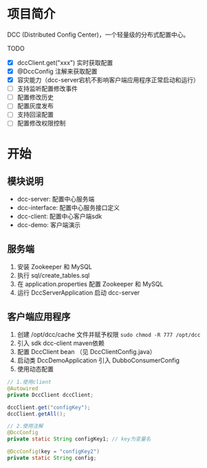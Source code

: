 # 项目简介
DCC (Distributed Config Center)，一个轻量级的分布式配置中心。

TODO
- [x] dccClient.get("xxx") 实时获取配置
- [x] @DccConfig 注解来获取配置
- [x] 容灾能力（dcc-server宕机不影响客户端应用程序正常启动和运行）
- [ ] 支持监听配置修改事件
- [ ] 配置修改历史 
- [ ] 配置灰度发布
- [ ] 支持回滚配置
- [ ] 配置修改权限控制

# 开始
## 模块说明
- dcc-server: 配置中心服务端
- dcc-interface: 配置中心服务接口定义
- dcc-client: 配置中心客户端sdk
- dcc-demo: 客户端演示

## 服务端
1. 安装 Zookeeper 和 MySQL
2. 执行 sql/create_tables.sql
3. 在 application.properties 配置 Zookeeper 和 MySQL 
4. 运行 DccServerApplication 启动 dcc-server

## 客户端应用程序
1. 创建 /opt/dcc/cache 文件并赋予权限 `sudo chmod -R 777 /opt/dcc`
2. 引入 sdk dcc-client maven依赖
3. 配置 DccClient bean （见 DccClientConfig.java）
4. 启动类 DccDemoApplication 引入 DubboConsumerConfig
5. 使用动态配置
```java
// 1.使用client
@Autowired
private DccClient dccClient;

dccClient.get("configKey");
dccClient.getAll();

// 2.使用注解
@DccConfig
private static String configKey1; // key为变量名

@DccConfig(key = "configKey2")
private static String config;
```

